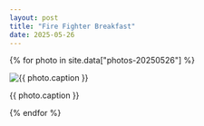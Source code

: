 ```yaml
---
layout: post
title: "Fire Fighter Breakfast"
date: 2025-05-26
---
```


{% for photo in site.data["photos-20250526"] %}
  <div>
    <img src="{{ site.baseurl }}/photos/{{ photo.file }}" alt="{{ photo.caption }}">
    <p>{{ photo.caption }}</p>
  </div>
{% endfor %}